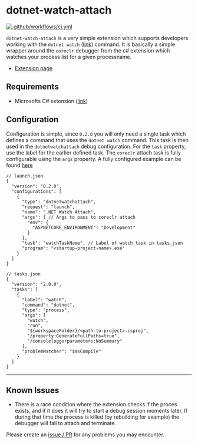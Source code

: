 # dotnet-watch-attach

[![.github/workflows/ci.yml](https://github.com/Trottero/dotnet-watch-attach/actions/workflows/ci.yml/badge.svg)](https://github.com/Trottero/dotnet-watch-attach/actions/workflows/ci.yml)

`dotnet-watch-attach` is a very simple extension which supports developers working with the `dotnet watch` ([link](https://docs.microsoft.com/en-us/aspnet/core/tutorials/dotnet-watch?view=aspnetcore-5.0)) command. It is basically a simple wrapper around the `coreclr` debugger from the c# extension which watches your process list for a given processname.

- [Extension page](https://marketplace.visualstudio.com/items?itemName=Trottero.dotnetwatchattach)

## Requirements

- Microsofts C# extension ([link](https://marketplace.visualstudio.com/items?itemName=ms-dotnettools.csharp))

## Configuration

Configuration is simple, since `0.2.0` you will only need a single task which defines a command that uses the `dotnet watch` command. This task is then used in the `dotnetwatchattach` debug configuration. For the `task` property, use the label for the earlier defined task. The `coreclr` attach task is fully configurable using the `args` property. A fully configured example can be found [here](https://github.com/Trottero/dotnet-watch-attach-sample)

```
// launch.json
{
  "version": "0.2.0",
  "configurations": [
    {
      "type": "dotnetwatchattach",
      "request": "launch",
      "name": ".NET Watch Attach",
      "args": { // Args to pass to coreclr attach
        "env": {
          "ASPNETCORE_ENVIRONMENT": "Development"
        }
      },
      "task": "watchTaskName", // Label of watch task in tasks.json
      "program": "<startup-project-name>.exe"
    }
  ]
}
```

```
// tasks.json
{
  "version": "2.0.0",
  "tasks": [
    {
      "label": "watch",
      "command": "dotnet",
      "type": "process",
      "args": [
        "watch",
        "run",
        "${workspaceFolder}/<path-to-project>.csproj",
        "/property:GenerateFullPaths=true",
        "/consoleloggerparameters:NoSummary"
      ],
      "problemMatcher": "$msCompile"
    }
  ]
}
```

---

## Known Issues

- There is a race condition where the extension checks if the proces exists, and if it does it will try to start a debug session moments later. If during that time the process is killed (by rebuilding for example) the debugger will fail to attach and terminate.

Please create an [issue / PR](https://github.com/Trottero/dotnet-watch-attach/issues) for any problems you may encounter.
